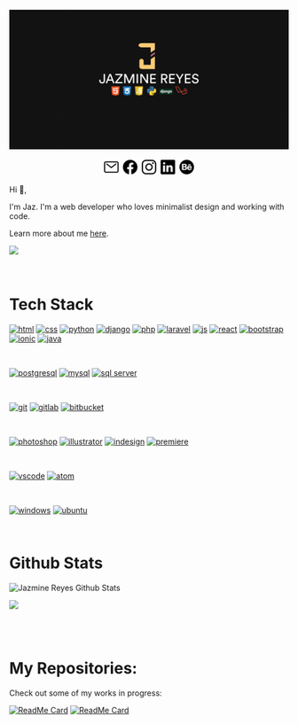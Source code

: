![](img/header.jpg)
<br>

<p align="center">
  <a href="mailto:jaz.eucasion@gmail.com"><img height="30" src="img/icons/mail-outline.svg"></a>
  <a href="https://www.facebook.com/asdfghjaz/"><img height="30" src="img/icons/logo-facebook.svg"></a>
  <a href="https://www.instagram.com/_jaeure/"><img height="30" src="img/icons/logo-instagram.svg"></a>
  <a href="https://www.linkedin.com/in/jazmine-reyes/"><img height="30" src="img/icons/logo-linkedin.svg"></a>
  <a href="https://www.behance.net/asdfghjaz/"><img height="30" src="img/icons/logo-behance.svg"></a>
</p>

Hi 👋,
 <br>

 I'm Jaz. I'm a web developer who loves minimalist design and working with code.

 Learn more about me [here](https://jazminereyes.github.io).

![](https://komarev.com/ghpvc/?username=jazminereyes)

<br>

 # Tech Stack
 <a href="https://github.com/jazminereyes"><img src="https://img.shields.io/badge/html5-1A1A1A.svg?style=for-the-badge&logo=html5&logoColor=fbca74&labelColor=1A1A1A" alt="html"></a>
 <a href="https://github.com/jazminereyes"><img src="https://img.shields.io/badge/css3-1A1A1A.svg?style=for-the-badge&logo=css3&logoColor=fbca74&labelColor=1A1A1A" alt="css"></a>
 <a href="https://github.com/jazminereyes"><img src="https://img.shields.io/badge/python-1A1A1A.svg?style=for-the-badge&logo=python&logoColor=fbca74&labelColor=1A1A1A" alt="python"></a>
 <a href="https://github.com/jazminereyes"><img src="https://img.shields.io/badge/django-1A1A1A.svg?style=for-the-badge&logo=django&logoColor=fbca74&labelColor=1A1A1A" alt="django"></a>
 <a href="https://github.com/jazminereyes"><img src="https://img.shields.io/badge/php-1A1A1A.svg?style=for-the-badge&logo=php&logoColor=fbca74&labelColor=1A1A1A" alt="php"></a>
 <a href="https://github.com/jazminereyes"><img src="https://img.shields.io/badge/laravel-1A1A1A.svg?style=for-the-badge&logo=laravel&logoColor=fbca74&labelColor=1A1A1A" alt="laravel"></a>
 <a href="https://github.com/jazminereyes"><img src="https://img.shields.io/badge/js-1A1A1A.svg?style=for-the-badge&logo=javascript&logoColor=fbca74&labelColor=1A1A1A" alt="js"></a>
 <a href="https://github.com/jazminereyes"><img src="https://img.shields.io/badge/react-1A1A1A.svg?style=for-the-badge&logo=react&logoColor=fbca74&labelColor=1A1A1A" alt="react"></a>
<a href="https://github.com/jazminereyes"><img src="https://img.shields.io/badge/bootstrap-1A1A1A.svg?style=for-the-badge&logo=bootstrap&logoColor=fbca74&labelColor=1A1A1A" alt="bootstrap"></a>
<a href="https://github.com/jazminereyes"><img src="https://img.shields.io/badge/ionic-1A1A1A.svg?style=for-the-badge&logo=ionic&logoColor=fbca74&labelColor=1A1A1A" alt="ionic"></a>
<a href="https://github.com/jazminereyes"><img src="https://img.shields.io/badge/java-1A1A1A.svg?style=for-the-badge&logo=java&logoColor=fbca74&labelColor=1A1A1A" alt="java"></a>

<br>

<a href="https://github.com/jazminereyes"><img src="https://img.shields.io/badge/postgresql-1A1A1A.svg?style=for-the-badge&logo=postgresql&logoColor=fbca74&labelColor=1A1A1A" alt="postgresql"></a>
<a href="https://github.com/jazminereyes"><img src="https://img.shields.io/badge/mysql-1A1A1A.svg?style=for-the-badge&logo=mysql&logoColor=fbca74&labelColor=1A1A1A" alt="mysql"></a>
<a href="https://github.com/jazminereyes"><img src="https://img.shields.io/badge/MS SQL Server-1A1A1A.svg?style=for-the-badge&logo=microsoft-sql-server&logoColor=fbca74&labelColor=1A1A1A" alt="sql server"></a>

<br>

<a href="https://github.com/jazminereyes"><img src="https://img.shields.io/badge/git-1A1A1A.svg?style=for-the-badge&logo=git&logoColor=fbca74&labelColor=1A1A1A" alt="git"></a>
<a href="https://github.com/jazminereyes"><img src="https://img.shields.io/badge/gitlab-1A1A1A.svg?style=for-the-badge&logo=gitlab&logoColor=fbca74&labelColor=1A1A1A" alt="gitlab"></a>
<a href="https://github.com/jazminereyes"><img src="https://img.shields.io/badge/bitbucket-1A1A1A.svg?style=for-the-badge&logo=bitbucket&logoColor=fbca74&labelColor=1A1A1A" alt="bitbucket"></a>

<br>

<a href="https://github.com/jazminereyes"><img src="https://img.shields.io/badge/Adobe Photoshop-1A1A1A.svg?style=for-the-badge&logo=adobe-photoshop&logoColor=fbca74&labelColor=1A1A1A" alt="photoshop"></a>
<a href="https://github.com/jazminereyes"><img src="https://img.shields.io/badge/Adobe Illustrator-1A1A1A.svg?style=for-the-badge&logo=adobe-illustrator&logoColor=fbca74&labelColor=1A1A1A" alt="illustrator"></a>
<a href="https://github.com/jazminereyes"><img src="https://img.shields.io/badge/Adobe InDesign-1A1A1A.svg?style=for-the-badge&logo=adobe-indesign&logoColor=fbca74&labelColor=1A1A1A" alt="indesign"></a>
<a href="https://github.com/jazminereyes"><img src="https://img.shields.io/badge/Adobe Premiere-1A1A1A.svg?style=for-the-badge&logo=adobe-premiere-pro&logoColor=fbca74&labelColor=1A1A1A" alt="premiere"></a>

<br>

<a href="https://github.com/jazminereyes"><img src="https://img.shields.io/badge/VS Code-1A1A1A.svg?style=for-the-badge&logo=visual-studio-code&logoColor=fbca74&labelColor=1A1A1A" alt="vscode"></a>
<a href="https://github.com/jazminereyes"><img src="https://img.shields.io/badge/Atom-1A1A1A.svg?style=for-the-badge&logo=atom&logoColor=fbca74&labelColor=1A1A1A" alt="atom"></a>

<br>

<a href="https://github.com/jazminereyes"><img src="https://img.shields.io/badge/Windows-1A1A1A.svg?style=for-the-badge&logo=windows&logoColor=fbca74&labelColor=1A1A1A" alt="windows"></a>
<a href="https://github.com/jazminereyes"><img src="https://img.shields.io/badge/Ubuntu-1A1A1A.svg?style=for-the-badge&logo=ubuntu&logoColor=fbca74&labelColor=1A1A1A" alt="ubuntu"></a>

<br>

# Github Stats
![Jazmine Reyes Github Stats](https://github-readme-stats.vercel.app/api?username=jazminereyes&show_icons=true&title_color=fff&icon_color=fbca74&text_color=9f9f9f&bg_color=1A1A1A)

<img  float="right" src="https://github-readme-stats.vercel.app/api/top-langs/?username=jazminereyes&title_color=fff&text_color=9f9f9f&bg_color=1A1A1A&show_icons=true&layout=compact" />
 

<br><br>

# My Repositories:
Check out some of my works in progress:
<br>

[![ReadMe Card](https://github-readme-stats.vercel.app/api/pin/?username=jazminereyes&repo=communique-api&title_color=fff&text_color=9f9f9f&bg_color=1A1A1A)](https://github.com/jazminereyes/communique-api)
[![ReadMe Card](https://github-readme-stats.vercel.app/api/pin/?username=jazminereyes&repo=mars-rover-image&title_color=fff&text_color=9f9f9f&bg_color=1A1A1A)](https://github.com/jazminereyes/mars-rover-image)
